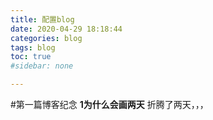 ```yaml
---
title: 配置blog
date: 2020-04-29 18:18:44
categories: blog
tags: blog
toc: true
#sidebar: none

---
```

#第一篇博客纪念
**1为什么会画两天**
折腾了两天，，，

